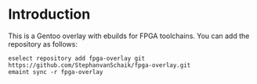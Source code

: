 # Introduction

This is a Gentoo overlay with ebuilds for FPGA toolchains. You can add the repository as follows:

```
eselect repository add fpga-overlay git https://github.com/StephanvanSchaik/fpga-overlay.git
emaint sync -r fpga-overlay
```
